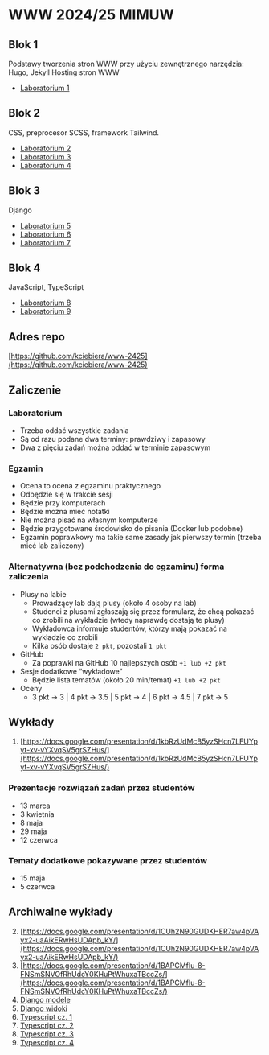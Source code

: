 # WWW 2024/25 MIMUW

## Blok 1

Podstawy tworzenia stron WWW przy użyciu zewnętrznego narzędzia: Hugo, Jekyll
Hosting stron WWW

* [Laboratorium 1](lab1.md)

## Blok 2

CSS, preprocesor SCSS, framework Tailwind.

* [Laboratorium 2](lab2.md)
* [Laboratorium 3](lab3.md)
* [Laboratorium 4](lab4.md)

## Blok 3

Django

* [Laboratorium 5](lab5.md)
* [Laboratorium 6](lab6.md)
* [Laboratorium 7](lab7.md)

## Blok 4

JavaScript, TypeScript

* [Laboratorium 8](lab8.md)
* [Laboratorium 9](lab9.md)

## Adres repo

[https://github.com/kciebiera/www-2425](https://github.com/kciebiera/www-2425)

## Zaliczenie

### Laboratorium

* Trzeba oddać wszystkie zadania
* Są od razu podane dwa terminy: prawdziwy i zapasowy
* Dwa z pięciu zadań można oddać w terminie zapasowym

### Egzamin

* Ocena to ocena z egzaminu praktycznego
* Odbędzie się w trakcie sesji
* Będzie przy komputerach
* Będzie można mieć notatki
* Nie można pisać na własnym komputerze
* Będzie przygotowane środowisko do pisania (Docker lub podobne)
* Egzamin poprawkowy ma takie same zasady jak pierwszy termin (trzeba mieć lab zaliczony)

### Alternatywna (bez podchodzenia do egzaminu) forma zaliczenia

* Plusy na labie
  * Prowadzący lab dają plusy (około 4 osoby na lab)
  * Studenci z plusami zgłaszają się przez formularz, że chcą pokazać co zrobili na wykładzie (wtedy naprawdę
dostają te plusy)
  * Wykładowca informuje studentów,  którzy mają pokazać na wykładzie co zrobili
  * Kilka osób dostaje `2 pkt`, pozostali `1 pkt`
* GitHub
  * Za poprawki na GitHub 10 najlepszych osób `+1 lub +2 pkt`
* Sesje dodatkowe “wykładowe”
  * Będzie lista tematów (około 20 min/temat) `+1 lub +2 pkt`
* Oceny
  * 3 pkt → 3 | 4 pkt → 3.5 | 5 pkt → 4 | 6 pkt → 4.5 | 7 pkt → 5

## Wykłady

1. [https://docs.google.com/presentation/d/1kbRzUdMcB5yzSHcn7LFUYpyt-xv-vYXvqSV5grSZHus/](https://docs.google.com/presentation/d/1kbRzUdMcB5yzSHcn7LFUYpyt-xv-vYXvqSV5grSZHus/)

### Prezentacje rozwiązań zadań przez studentów

* 13 marca
* 3 kwietnia
* 8 maja
* 29 maja
* 12 czerwca

### Tematy dodatkowe pokazywane przez studentów

* 15 maja
* 5 czerwca

## Archiwalne wykłady

2. [https://docs.google.com/presentation/d/1CUh2N90GUDKHER7aw4pVAyx2-uaAikERwHsUDApb_kY/](https://docs.google.com/presentation/d/1CUh2N90GUDKHER7aw4pVAyx2-uaAikERwHsUDApb_kY/)
3. [https://docs.google.com/presentation/d/1BAPCMfIu-8-FNSmSNVOfRhUdcY0KHuPtWhuxaTBccZs/](https://docs.google.com/presentation/d/1BAPCMfIu-8-FNSmSNVOfRhUdcY0KHuPtWhuxaTBccZs/)
4. [Django modele](https://docs.google.com/presentation/d/19cJHJPblaSPFIpfNaoejK2VXJPA8B5-64q1P2NXFd1o/edit?usp=sharing)
5. [Django widoki](https://docs.google.com/presentation/d/1xjZKXYhxbjELq3o1zgKCJ0fhgnlOe7WQsS00KTNUgXw/edit?usp=sharing)
6. [Typescript cz. 1](https://docs.google.com/presentation/d/1tpYqL2zcvDk8I2JVciwGpwe2EHLbwnDEsonxEgii2Jk/edit?usp=sharing)
7. [Typescript cz. 2](https://docs.google.com/presentation/d/1dhH7TMW9QJreBwXV41HFaJVBB62x5Yj6hUGTgrDMFTA/edit?usp=sharing)
8. [Typescript cz. 3](https://docs.google.com/presentation/d/1tjHFnvyAT7Hb08NxBkTWXkB2vOBYRbuyXNx7YKxnaBg/edit?usp=sharing)
9. [Typescript cz. 4](https://docs.google.com/presentation/d/1X4kTZo3U9rbrvk36nCYrvk79Bh5GU7BY4hVsf903u1U/edit?usp=sharing)
